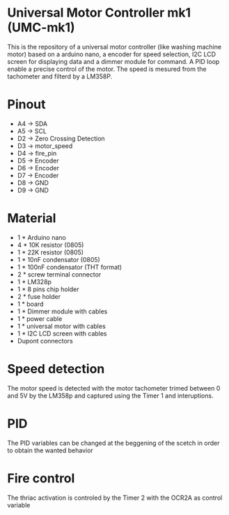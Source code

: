 # Universal Motor Controller mk1 (UMC-mk1)
This is the repository of a universal motor controller (like washing machine motor) based on a arduino nano, a encoder for speed selection, I2C LCD screen for displaying data and a dimmer module for command. A PID loop enable a precise control of the motor. The speed is mesured from the tachometer and filterd by a LM358P.

# Pinout

  * A4 -> SDA
  * A5 -> SCL
  * D2 -> Zero Crossing Detection
  * D3 -> motor_speed
  * D4 -> fire_pin
  * D5 -> Encoder
  * D6 -> Encoder
  * D7 -> Encoder
  * D8 -> GND
  * D9 -> GND

# Material

* 1 * Arduino nano
* 4 * 10K resistor (0805)
* 1 * 22K resistor (0805)
* 1 * 10nF condensator (0805)
* 1 * 100nF condensator (THT format)
* 2 * screw terminal connector
* 1 * LM328p
* 1 * 8 pins chip holder
* 2 * fuse holder
* 1 * board
* 1 * Dimmer module with cables
* 1 * power cable
* 1 * universal motor with cables
* 1 * I2C LCD screen with cables
* Dupont connectors

# Speed detection

The motor speed is detected with the motor tachometer trimed between 0 and 5V by the LM358p and captured using the Timer 1 and interuptions.

# PID

The PID variables can be changed at the beggening of the scetch in order to obtain the wanted behavior

# Fire control

The thriac activation is controled by the Timer 2 with the OCR2A as control variable 


